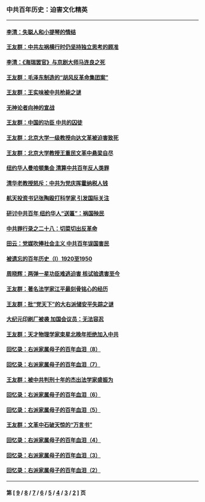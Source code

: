 ### 中共百年历史：迫害文化精英
---
#### [李清：失聪人和小提琴的情结](../../pages/nf1176111/n13459280.md?01050430) 
#### [王友群：中共左祸横行时仍坚持独立思考的顾准](../../pages/nf1176111/n13444722.md?01050430) 
#### [李清：《海瑞罢官》与京剧大师马连良之死](../../pages/nf1176111/n13412316.md?01050430) 
#### [王友群：毛泽东制造的“胡风反革命集团案”](../../pages/nf1176111/n13324909.md?01050430) 
#### [王友群：王实味被中共枪毙之谜](../../pages/nf1176111/n13307502.md?01050430) 
#### [无神论者向神的宣战](../../pages/nf1176111/n13281535.md?01050430) 
#### [王友群：中国的功臣 中共的囚徒](../../pages/nf1176111/n13291790.md?01050430) 
#### [王友群：北京大学一级教授向达文革被迫害致死](../../pages/nf1176111/n13150966.md?01050430) 
#### [王友群：北京大学教授王重民文革中悬梁自尽](../../pages/nf1176111/n13084645.md?01050430) 
#### [纽约华人曼哈顿集会 清算中共百年反人类罪](../../pages/nf1176111/n13084157.md?01050430) 
#### [清华老教授怒斥：中共为党庆挥霍纳税人钱](../../pages/nf1176111/n13071430.md?01050430) 
#### [航天投资书记张陶殴打科学家 引发国际关注](../../pages/nf1176111/n13069132.md?01050430) 
#### [研讨中共百年 纽约华人“送匾”：祸国殃民](../../pages/nf1176111/n13057367.md?01050430) 
#### [中共罪行录之二十八：切菜切出反革命](../../pages/nf1176111/n13030600.md?01050430) 
#### [田云：党媒吹捧社会主义 中共百年误国害民](../../pages/nf1176111/n13006682.md?01050430) 
#### [被遗忘的百年历史（I）1920至1950](../../pages/nf1176111/n12986411.md?01050430) 
#### [周晓辉：两弹一星功臣难逃迫害 核试验遗害至今](../../pages/nf1176111/n12974997.md?01050430) 
#### [王友群：著名法学家江平最刻骨铭心的经历](../../pages/nf1176111/n12970787.md?01050430) 
#### [王友群：批“党天下”的大右派储安平失踪之谜](../../pages/nf1176111/n12954229.md?01050430) 
#### [大纪元印刷厂被袭 加国会议员：无法容忍](../../pages/nf1176111/n12883028.md?01050430) 
#### [王友群：天才物理学家束星北晚年拒绝加入中共](../../pages/nf1176111/n12792913.md?01050430) 
#### [回忆录：右派家属母子的百年血泪（8）](../../pages/nf1176111/n12706196.md?01050430) 
#### [回忆录：右派家属母子的百年血泪（7）](../../pages/nf1176111/n12706191.md?01050430) 
#### [王友群：被中共判刑十年的杰出法学家盛振为](../../pages/nf1176111/n12706141.md?01050430) 
#### [回忆录：右派家属母子的百年血泪（6）](../../pages/nf1176111/n12698863.md?01050430) 
#### [回忆录：右派家属母子的百年血泪（5）](../../pages/nf1176111/n12692515.md?01050430) 
#### [王友群：文革中石破天惊的“万言书”](../../pages/nf1176111/n12690994.md?01050430) 
#### [回忆录：右派家属母子的百年血泪（4）](../../pages/nf1176111/n12686410.md?01050430) 
#### [回忆录：右派家属母子的百年血泪（3）](../../pages/nf1176111/n12683820.md?01050430) 
#### [回忆录：右派家属母子的百年血泪（2）](../../pages/nf1176111/n12679738.md?01050430) 

---
#### 第 [ [9](./9.md?01050430) / [8](./8.md?01050430) / [7](./7.md?01050430) / [6](./6.md?01050430) / [5](./5.md?01050430) / [4](./4.md?01050430) / [3](./3.md?01050430) / [2](./2.md?01050430) ] 页
